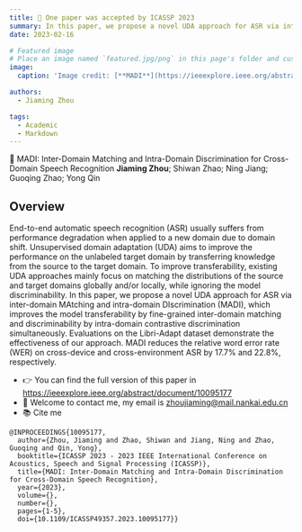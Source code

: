 ```yaml
---
title: 🎉 One paper was accepted by ICASSP 2023
summary: In this paper, we propose a novel UDA approach for ASR via inter-domain MAtching and intra-domain DIscrimination (MADI), which improves the model transferability by fine-grained inter-domain matching and discriminability by intra-domain contrastive discrimination simultaneously.
date: 2023-02-16

# Featured image
# Place an image named `featured.jpg/png` in this page's folder and customize its options here.
image:
  caption: 'Image credit: [**MADI**](https://ieeexplore.ieee.org/abstract/document/10095177)'

authors:
  - Jiaming Zhou

tags:
  - Academic
  - Markdown
---
```


👋 MADI: Inter-Domain Matching and Intra-Domain Discrimination for Cross-Domain Speech Recognition
**Jiaming Zhou**; Shiwan Zhao; Ning Jiang; Guoqing Zhao; Yong Qin

## Overview

End-to-end automatic speech recognition (ASR) usually suffers from performance degradation when applied to a new domain due to domain shift. Unsupervised domain adaptation (UDA) aims to improve the performance on the unlabeled target domain by transferring knowledge from the source to the target domain. To improve transferability, existing UDA approaches mainly focus on matching the distributions of the source and target domains globally and/or locally, while ignoring the model discriminability. In this paper, we propose a novel UDA approach for ASR via inter-domain MAtching and intra-domain DIscrimination (MADI), which improves the model transferability by fine-grained inter-domain matching and discriminability by intra-domain contrastive discrimination simultaneously. Evaluations on the Libri-Adapt dataset demonstrate the effectiveness of our approach. MADI reduces the relative word error rate (WER) on cross-device and cross-environment ASR by 17.7% and 22.8%, respectively.

- 👉  You can find the full version of this paper in https://ieeexplore.ieee.org/abstract/document/10095177
- 💬 Welcome to contact me, my email is <zhoujiaming@mail.nankai.edu.cn>
- 📚 Cite me
```
@INPROCEEDINGS{10095177,
  author={Zhou, Jiaming and Zhao, Shiwan and Jiang, Ning and Zhao, Guoqing and Qin, Yong},
  booktitle={ICASSP 2023 - 2023 IEEE International Conference on Acoustics, Speech and Signal Processing (ICASSP)}, 
  title={MADI: Inter-Domain Matching and Intra-Domain Discrimination for Cross-Domain Speech Recognition}, 
  year={2023},
  volume={},
  number={},
  pages={1-5},
  doi={10.1109/ICASSP49357.2023.10095177}}
```




